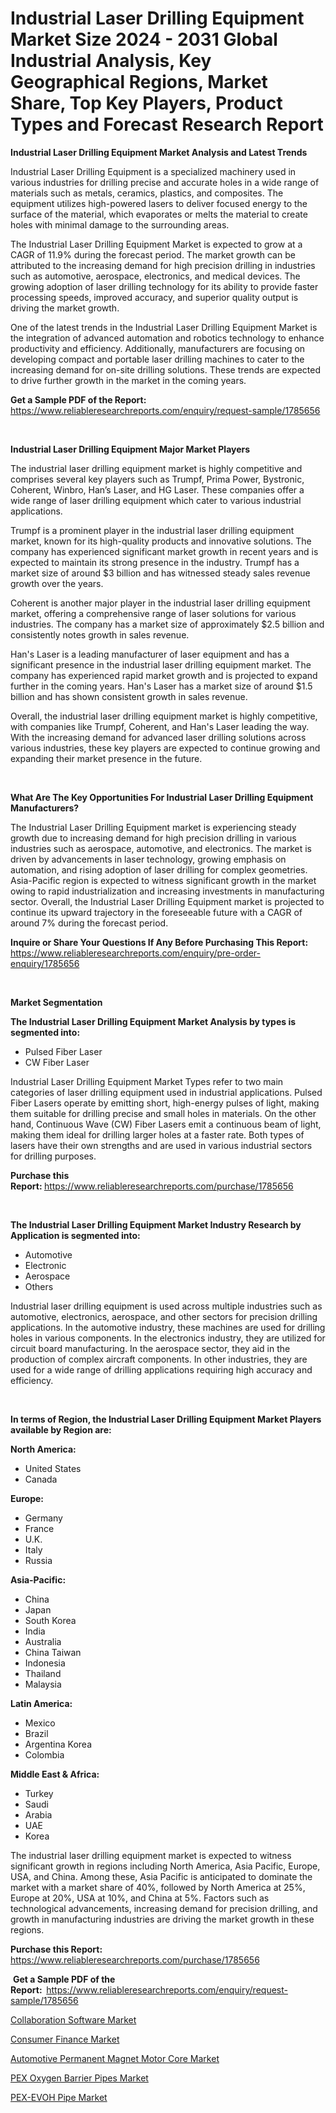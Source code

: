 <p><h1>Industrial Laser Drilling Equipment Market Size 2024 - 2031 Global Industrial Analysis, Key Geographical Regions, Market Share, Top Key Players, Product Types and Forecast Research Report</h1></p><p><strong>Industrial Laser Drilling Equipment Market Analysis and Latest Trends</strong></p>
<p><p>Industrial Laser Drilling Equipment is a specialized machinery used in various industries for drilling precise and accurate holes in a wide range of materials such as metals, ceramics, plastics, and composites. The equipment utilizes high-powered lasers to deliver focused energy to the surface of the material, which evaporates or melts the material to create holes with minimal damage to the surrounding areas.</p><p>The Industrial Laser Drilling Equipment Market is expected to grow at a CAGR of 11.9% during the forecast period. The market growth can be attributed to the increasing demand for high precision drilling in industries such as automotive, aerospace, electronics, and medical devices. The growing adoption of laser drilling technology for its ability to provide faster processing speeds, improved accuracy, and superior quality output is driving the market growth.</p><p>One of the latest trends in the Industrial Laser Drilling Equipment Market is the integration of advanced automation and robotics technology to enhance productivity and efficiency. Additionally, manufacturers are focusing on developing compact and portable laser drilling machines to cater to the increasing demand for on-site drilling solutions. These trends are expected to drive further growth in the market in the coming years.</p></p>
<p><strong>Get a Sample PDF of the Report:&nbsp;</strong> <a href="https://www.reliableresearchreports.com/enquiry/request-sample/1785656">https://www.reliableresearchreports.com/enquiry/request-sample/1785656</a></p>
<p>&nbsp;</p>
<p><strong>Industrial Laser Drilling Equipment Major Market Players</strong></p>
<p><p>The industrial laser drilling equipment market is highly competitive and comprises several key players such as Trumpf, Prima Power, Bystronic, Coherent, Winbro, Han’s Laser, and HG Laser. These companies offer a wide range of laser drilling equipment which cater to various industrial applications.</p><p>Trumpf is a prominent player in the industrial laser drilling equipment market, known for its high-quality products and innovative solutions. The company has experienced significant market growth in recent years and is expected to maintain its strong presence in the industry. Trumpf has a market size of around $3 billion and has witnessed steady sales revenue growth over the years.</p><p>Coherent is another major player in the industrial laser drilling equipment market, offering a comprehensive range of laser solutions for various industries. The company has a market size of approximately $2.5 billion and consistently notes growth in sales revenue.</p><p>Han's Laser is a leading manufacturer of laser equipment and has a significant presence in the industrial laser drilling equipment market. The company has experienced rapid market growth and is projected to expand further in the coming years. Han's Laser has a market size of around $1.5 billion and has shown consistent growth in sales revenue.</p><p>Overall, the industrial laser drilling equipment market is highly competitive, with companies like Trumpf, Coherent, and Han's Laser leading the way. With the increasing demand for advanced laser drilling solutions across various industries, these key players are expected to continue growing and expanding their market presence in the future.</p></p>
<p>&nbsp;</p>
<p><strong>What Are The Key Opportunities For Industrial Laser Drilling Equipment Manufacturers?</strong></p>
<p><p>The Industrial Laser Drilling Equipment market is experiencing steady growth due to increasing demand for high precision drilling in various industries such as aerospace, automotive, and electronics. The market is driven by advancements in laser technology, growing emphasis on automation, and rising adoption of laser drilling for complex geometries. Asia-Pacific region is expected to witness significant growth in the market owing to rapid industrialization and increasing investments in manufacturing sector. Overall, the Industrial Laser Drilling Equipment market is projected to continue its upward trajectory in the foreseeable future with a CAGR of around 7% during the forecast period.</p></p>
<p><strong>Inquire or Share Your Questions If Any Before Purchasing This Report:</strong> <a href="https://www.reliableresearchreports.com/enquiry/pre-order-enquiry/1785656">https://www.reliableresearchreports.com/enquiry/pre-order-enquiry/1785656</a></p>
<p>&nbsp;</p>
<p><strong>Market Segmentation</strong></p>
<p><strong>The Industrial Laser Drilling Equipment Market Analysis by types is segmented into:</strong></p>
<p><ul><li>Pulsed Fiber Laser</li><li>CW Fiber Laser</li></ul></p>
<p><p>Industrial Laser Drilling Equipment Market Types refer to two main categories of laser drilling equipment used in industrial applications. Pulsed Fiber Lasers operate by emitting short, high-energy pulses of light, making them suitable for drilling precise and small holes in materials. On the other hand, Continuous Wave (CW) Fiber Lasers emit a continuous beam of light, making them ideal for drilling larger holes at a faster rate. Both types of lasers have their own strengths and are used in various industrial sectors for drilling purposes.</p></p>
<p><strong>Purchase this Report:&nbsp;</strong><a href="https://www.reliableresearchreports.com/purchase/1785656">https://www.reliableresearchreports.com/purchase/1785656</a></p>
<p>&nbsp;</p>
<p><strong>The Industrial Laser Drilling Equipment Market Industry Research by Application is segmented into:</strong></p>
<p><ul><li>Automotive</li><li>Electronic</li><li>Aerospace</li><li>Others</li></ul></p>
<p><p>Industrial laser drilling equipment is used across multiple industries such as automotive, electronics, aerospace, and other sectors for precision drilling applications. In the automotive industry, these machines are used for drilling holes in various components. In the electronics industry, they are utilized for circuit board manufacturing. In the aerospace sector, they aid in the production of complex aircraft components. In other industries, they are used for a wide range of drilling applications requiring high accuracy and efficiency.</p></p>
<p>&nbsp;</p>
<p><strong>In terms of Region, the Industrial Laser Drilling Equipment Market Players available by Region are:</strong></p>
<p>
    <p> <strong> North America: </strong>
        <ul>
            <li>United States</li>
            <li>Canada</li>
        </ul>
        </p> 
    <p> <strong> Europe: </strong>
        <ul>
            <li>Germany</li>
            <li>France</li>
            <li>U.K.</li>
            <li>Italy</li>
            <li>Russia</li>
        </ul>
        </p> 
    <p> <strong> Asia-Pacific: </strong>
        <ul>
            <li>China</li>
            <li>Japan</li>
            <li>South Korea</li>
            <li>India</li>
            <li>Australia</li>
            <li>China Taiwan</li>
            <li>Indonesia</li>
            <li>Thailand</li>
            <li>Malaysia</li>
        </ul>
        </p> 
    <p> <strong> Latin America: </strong>
        <ul>
            <li>Mexico</li>
            <li>Brazil</li>
            <li>Argentina Korea</li>
            <li>Colombia</li>
        </ul>
        </p> 
    <p> <strong> Middle East & Africa: </strong>
        <ul>
            <li>Turkey</li>
            <li>Saudi</li>
            <li>Arabia</li>
            <li>UAE</li>
            <li>Korea</li>
        </ul>
    </p>
    </p>
<p><p>The industrial laser drilling equipment market is expected to witness significant growth in regions including North America, Asia Pacific, Europe, USA, and China. Among these, Asia Pacific is anticipated to dominate the market with a market share of 40%, followed by North America at 25%, Europe at 20%, USA at 10%, and China at 5%. Factors such as technological advancements, increasing demand for precision drilling, and growth in manufacturing industries are driving the market growth in these regions.</p></p>
<p><strong>Purchase this Report: </strong><a href="https://www.reliableresearchreports.com/purchase/1785656">https://www.reliableresearchreports.com/purchase/1785656</a></p>
<p>&nbsp;<strong>Get a Sample PDF of the Report:&nbsp;&nbsp;</strong><a href="https://www.reliableresearchreports.com/enquiry/request-sample/1785656">https://www.reliableresearchreports.com/enquiry/request-sample/1785656</a></p>
<p><strong></strong></p>
<p><p><a href="https://medium.com/@jadenlegros2023/collaboration-software-market-size-reveals-the-best-marketing-channels-in-global-industry-6e0d4a44c48a">Collaboration Software Market</a></p><p><a href="https://medium.com/@jadenlegros2023/analyzing-consumer-finance-market-global-industry-perspective-and-forecast-2024-to-2031-b82414bce29b">Consumer Finance Market</a></p><p><a href="https://github.com/ashepherd82/Market-Research-Report-List-3/blob/main/automotive-permanent-magnet-motor-core-market.md">Automotive Permanent Magnet Motor Core Market</a></p><p><a href="https://issuu.com/reportprime-2/docs/pex-oxygen-barrier-pipes-market-size-2030.pptx">PEX Oxygen Barrier Pipes Market</a></p><p><a href="https://issuu.com/reportprime-2/docs/pex-evoh-pipe-market-size-2030.pptx">PEX-EVOH Pipe Market</a></p></p>